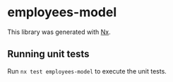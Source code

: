 # employees-model

This library was generated with [Nx](https://nx.dev).

## Running unit tests

Run `nx test employees-model` to execute the unit tests.
